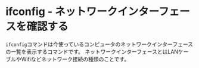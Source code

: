 # ifconfig - ネットワークインターフェースを確認する
`ifconfig`コマンドは今使っているコンピュータのネットワークインターフェースの一覧を表示するコマンドです。
ネットワークインターフェースとはLANケーブルやWifiなどネットワーク接続の種類のことです。
